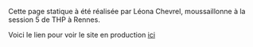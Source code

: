 Cette page statique à été réalisée par Léona Chevrel, moussaillonne à la session 5 de THP à Rennes.

Voici le lien pour voir le site en production <a href='https://page-presentation.herokuapp.com'>ici</a>
